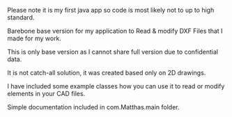 Please note it is my first java app so code is most likely not to up to high standard.

Barebone base version for my application to Read & modify DXF Files that I made for my work.

This is only base version as I cannot share full version due to confidential data.

It is not catch-all solution, it was created based only on 2D drawings.

I have included some example classes how you can use it to read or modify elements in your CAD files.

Simple documentation included in com.Matthas.main folder.
